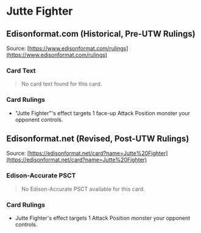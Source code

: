 # Jutte Fighter

## Edisonformat.com (Historical, Pre-UTW Rulings)

Source: [https://www.edisonformat.com/rulings](https://www.edisonformat.com/rulings)

### Card Text

> No card text found for this card.

### Card Rulings

*   "Jutte Fighter"'s effect targets 1 face-up Attack Position monster your opponent controls.

## Edisonformat.net (Revised, Post-UTW Rulings)

Source: [https://edisonformat.net/card?name=Jutte%20Fighter](https://edisonformat.net/card?name=Jutte%20Fighter)

### Edison-Accurate PSCT

> No Edison-Accurate PSCT available for this card.

### Card Rulings

*   Jutte Fighter's effect targets 1 Attack Position monster your opponent controls.
            